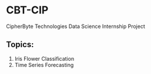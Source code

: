 # CBT-CIP
CipherByte Technologies Data Science Internship Project

## Topics:
1. Iris Flower Classification
2. Time Series Forecasting


